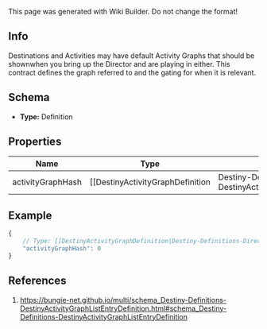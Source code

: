 <span class="wiki-builder">This page was generated with Wiki Builder. Do not change the format!</span>

## Info
Destinations and Activities may have default Activity Graphs that should be shownwhen you bring up the Director and are playing in either. This contract defines the graph referred to and the gating for when it is relevant.

## Schema
* **Type:** Definition

## Properties
Name | Type | Description
---- | ---- | -----------
activityGraphHash | [[DestinyActivityGraphDefinition|Destiny-Definitions-Director-DestinyActivityGraphDefinition]]:ManifestDefinition:integer:uint32 | The hash identifier of the DestinyActivityGraphDefinition that should be shown when openingthe director.

## Example
```javascript
{
    // Type: [[DestinyActivityGraphDefinition|Destiny-Definitions-Director-DestinyActivityGraphDefinition]]:ManifestDefinition:integer:uint32
    "activityGraphHash": 0
}

```

## References
1. https://bungie-net.github.io/multi/schema_Destiny-Definitions-DestinyActivityGraphListEntryDefinition.html#schema_Destiny-Definitions-DestinyActivityGraphListEntryDefinition
